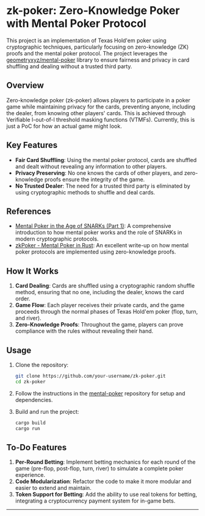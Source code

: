 
# zk-poker: Zero-Knowledge Poker with Mental Poker Protocol

This project is an implementation of Texas Hold'em poker using cryptographic techniques, particularly focusing on zero-knowledge (ZK) proofs and the mental poker protocol. The project leverages the [geometryxyz/mental-poker](https://github.com/geometryxyz/mental-poker) library to ensure fairness and privacy in card shuffling and dealing without a trusted third party.

## Overview

Zero-knowledge poker (zk-poker) allows players to participate in a poker game while maintaining privacy for the cards, preventing anyone, including the dealer, from knowing other players' cards. This is achieved through Verifiable l-out-of-l threshold masking functions (VTMFs). Currently, this is just a PoC for how an actual game might look.

## Key Features

- **Fair Card Shuffling**: Using the mental poker protocol, cards are shuffled and dealt without revealing any information to other players.
- **Privacy Preserving**: No one knows the cards of other players, and zero-knowledge proofs ensure the integrity of the game.
- **No Trusted Dealer**: The need for a trusted third party is eliminated by using cryptographic methods to shuffle and deal cards.
  
## References

- [Mental Poker in the Age of SNARKs (Part 1)](https://geometry.xyz/notebook/mental-poker-in-the-age-of-snarks-part-1): A comprehensive introduction to how mental poker works and the role of SNARKs in modern cryptographic protocols.
- [zkPoker - Mental Poker in Rust](https://hackmd.io/@nmohnblatt/SJKJfVqzq): An excellent write-up on how mental poker protocols are implemented using zero-knowledge proofs.

## How It Works

1. **Card Dealing**: Cards are shuffled using a cryptographic random shuffle method, ensuring that no one, including the dealer, knows the card order.
2. **Game Flow**: Each player receives their private cards, and the game proceeds through the normal phases of Texas Hold'em poker (flop, turn, and river).
3. **Zero-Knowledge Proofs**: Throughout the game, players can prove compliance with the rules without revealing their hand.

## Usage

1. Clone the repository:
   ```bash
   git clone https://github.com/your-username/zk-poker.git
   cd zk-poker
   ```

2. Follow the instructions in the [mental-poker](https://github.com/geometryxyz/mental-poker) repository for setup and dependencies.

3. Build and run the project:
   ```bash
   cargo build
   cargo run
   ```

## To-Do Features

1. **Per-Round Betting**: Implement betting mechanics for each round of the game (pre-flop, post-flop, turn, river) to simulate a complete poker experience.
2. **Code Modularization**: Refactor the code to make it more modular and easier to extend and maintain.
3. **Token Support for Betting**: Add the ability to use real tokens for betting, integrating a cryptocurrency payment system for in-game bets.

---
